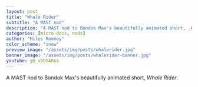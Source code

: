 ```yaml
---
layout: post
title: "Whale Rider"
subtitle: "A MAST nod"
description: "A MAST nod to Bondok Max's beautifully animated short, _Whale Rider_"
categories: [micro-docs, nods]
author: "Miles Romney"
color_scheme: "snow"
preview_image: "/assets/img/posts/whalerider.jpg"
banner_image: "/assets/img/posts/whalerider-banner.jpg"
youtube: gQ_x6DSARGs
---
```


A MAST nod to Bondok Max's beautifully animated short, _Whale Rider_.
